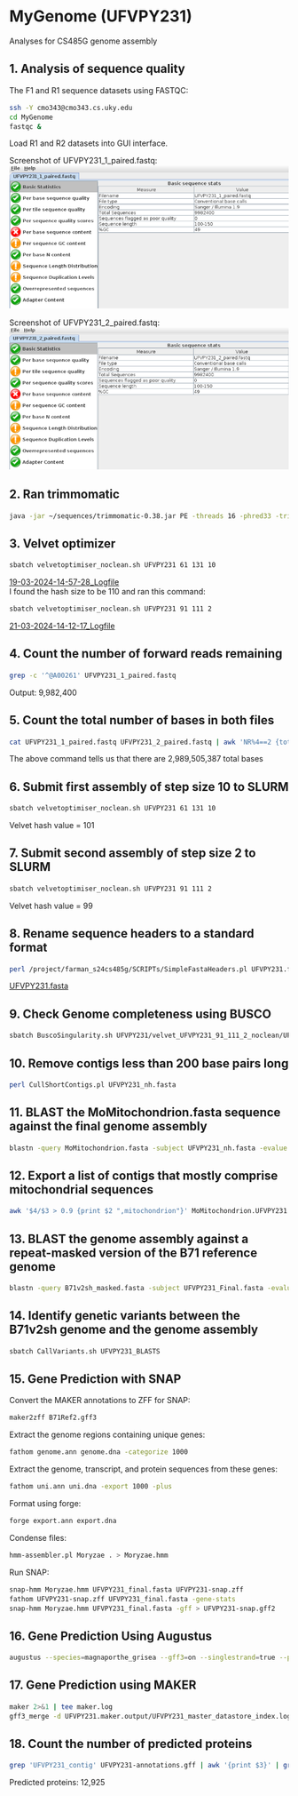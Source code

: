# MyGenome (UFVPY231)
Analyses for CS485G genome assembly

## 1. Analysis of sequence quality
The F1 and R1 sequence datasets using FASTQC: 
```bash
ssh -Y cmo343@cmo343.cs.uky.edu
cd MyGenome
fastqc &
```
Load R1 and R2 datasets into GUI interface.

Screenshot of UFVPY231_1_paired.fastq:
![R1_paired.PNG](/data/R1_paired.PNG)

Screenshot of UFVPY231_2_paired.fastq:
![R2_paired.PNG](/data/R2_paired.PNG)

## 2. Ran trimmomatic
```bash
java -jar ~/sequences/trimmomatic-0.38.jar PE -threads 16 -phred33 -trimlog file.txt UFVPY231_1.fq UFVPY231_2.fq UFVPY231_1_paired.fastq UFVPY231_1_unpaired.fastq UFVPY231_2_paired.fastq UFVPY231_2_unpaired.fastq ILLUMINACLIP:adaptors.fasta:2:30:10 SLIDINGWINDOW:20:20 MINLEN:100
```

## 3. Velvet optimizer
```bash
sbatch velvetoptimiser_noclean.sh UFVPY231 61 131 10
```
[19-03-2024-14-57-28_Logfile](/data/19-03-2024-14-57-28_Logfile.txt) <br>
I found the hash size to be 110 and ran this command:
```bash
sbatch velvetoptimiser_noclean.sh UFVPY231 91 111 2
```
[21-03-2024-14-12-17_Logfile](/data/21-03-2024-14-12-17_Logfile.txt)

## 4. Count the number of forward reads remaining
```bash
grep -c '^@A00261' UFVPY231_1_paired.fastq
```
Output: 9,982,400

## 5. Count the total number of bases in both files
```bash
cat UFVPY231_1_paired.fastq UFVPY231_2_paired.fastq | awk 'NR%4==2 {total += length($0)} END {print total}'
```
The above command tells us that there are 2,989,505,387 total bases

## 6. Submit first assembly of step size 10 to SLURM
```bash
sbatch velvetoptimiser_noclean.sh UFVPY231 61 131 10
```
Velvet hash value = 101

## 7. Submit second assembly of step size 2 to SLURM
```bash
sbatch velvetoptimiser_noclean.sh UFVPY231 91 111 2
```
Velvet hash value = 99

## 8. Rename sequence headers to a standard format
```bash
perl /project/farman_s24cs485g/SCRIPTs/SimpleFastaHeaders.pl UFVPY231.fasta
```
[UFVPY231.fasta](/data/UFVPY231.fasta.zip)

## 9. Check Genome completeness using BUSCO
```bash
sbatch BuscoSingularity.sh UFVPY231/velvet_UFVPY231_91_111_2_noclean/UFVPY231_nh.fasta
```

## 10. Remove contigs less than 200 base pairs long
```bash
perl CullShortContigs.pl UFVPY231_nh.fasta
```

## 11. BLAST the MoMitochondrion.fasta sequence against the final genome assembly
```bash
blastn -query MoMitochondrion.fasta -subject UFVPY231_nh.fasta -evalue 1e-50 -max_target_seqs 20000 -outfmt '6 qseqid sseqid slen length qstart qend sstart send btop' -out MoMitochondrion.UFVPY231.BLAST
```

## 12. Export a list of contigs that mostly comprise mitochondrial sequences
```bash
awk '$4/$3 > 0.9 {print $2 ",mitochondrion"}' MoMitochondrion.UFVPY231.BLAST > UFVPY231_mitochondrion.csv
```

## 13. BLAST the genome assembly against a repeat-masked version of the B71 reference genome
```bash
blastn -query B71v2sh_masked.fasta -subject UFVPY231_Final.fasta -evalue 1e-50 -max_target_seqs 20000 -outfmt '6 qseqid sseqid qstart qend sstart send btop' -out B71v2sh.UFVPY231.BLAST
```

## 14. Identify genetic variants between the B71v2sh genome and the genome assembly
```bash
sbatch CallVariants.sh UFVPY231_BLASTS
```

## 15. Gene Prediction with SNAP
Convert the MAKER annotations to ZFF for SNAP:
```bash
maker2zff B71Ref2.gff3
```
Extract the genome regions containing unique genes:
```bash
fathom genome.ann genome.dna -categorize 1000
```
Extract the genome, transcript, and protein sequences from these genes:
```bash
fathom uni.ann uni.dna -export 1000 -plus
```
Format using forge:
```bash
forge export.ann export.dna
```
Condense files:
```bash
hmm-assembler.pl Moryzae . > Moryzae.hmm
```
Run SNAP:
```bash
snap-hmm Moryzae.hmm UFVPY231_final.fasta UFVPY231-snap.zff
fathom UFVPY231-snap.zff UFVPY231_final.fasta -gene-stats
snap-hmm Moryzae.hmm UFVPY231_final.fasta -gff > UFVPY231-snap.gff2
```

## 16. Gene Prediction Using Augustus
```bash
augustus --species=magnaporthe_grisea --gff3=on --singlestrand=true --progress=true ../snap/UFVPY231_final.fasta > UFVPY231-augustus.gff3
```

## 17. Gene Prediction using MAKER
```bash
maker 2>&1 | tee maker.log
gff3_merge -d UFVPY231.maker.output/UFVPY231_master_datastore_index.log -o UFVPY231-annotations.gff
```
## 18. Count the number of predicted proteins
```bash
grep 'UFVPY231_contig' UFVPY231-annotations.gff | awk '{print $3}' | grep 'gene' | wc -l
```
Predicted proteins: 12,925

